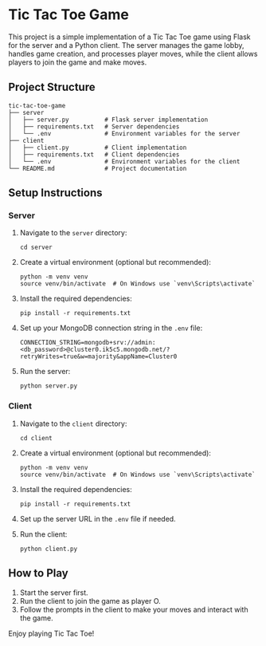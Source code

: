 # Tic Tac Toe Game

This project is a simple implementation of a Tic Tac Toe game using Flask for the server and a Python client. The server manages the game lobby, handles game creation, and processes player moves, while the client allows players to join the game and make moves.

## Project Structure

```
tic-tac-toe-game
├── server
│   ├── server.py          # Flask server implementation
│   ├── requirements.txt   # Server dependencies
│   └── .env               # Environment variables for the server
├── client
│   ├── client.py          # Client implementation
│   ├── requirements.txt   # Client dependencies
│   └── .env               # Environment variables for the client
└── README.md              # Project documentation
```

## Setup Instructions

### Server

1. Navigate to the `server` directory:
   ```
   cd server
   ```

2. Create a virtual environment (optional but recommended):
   ```
   python -m venv venv
   source venv/bin/activate  # On Windows use `venv\Scripts\activate`
   ```

3. Install the required dependencies:
   ```
   pip install -r requirements.txt
   ```

4. Set up your MongoDB connection string in the `.env` file:
   ```
   CONNECTION_STRING=mongodb+srv://admin:<db_password>@cluster0.ik5c5.mongodb.net/?retryWrites=true&w=majority&appName=Cluster0
   ```

5. Run the server:
   ```
   python server.py
   ```

### Client

1. Navigate to the `client` directory:
   ```
   cd client
   ```

2. Create a virtual environment (optional but recommended):
   ```
   python -m venv venv
   source venv/bin/activate  # On Windows use `venv\Scripts\activate`
   ```

3. Install the required dependencies:
   ```
   pip install -r requirements.txt
   ```

4. Set up the server URL in the `.env` file if needed.

5. Run the client:
   ```
   python client.py
   ```

## How to Play

1. Start the server first.
2. Run the client to join the game as player O.
3. Follow the prompts in the client to make your moves and interact with the game.

Enjoy playing Tic Tac Toe!